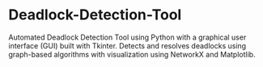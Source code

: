# Deadlock-Detection-Tool
Automated Deadlock Detection Tool using Python with a graphical user interface (GUI) built with Tkinter. Detects and resolves deadlocks using graph-based algorithms with visualization using NetworkX and Matplotlib.
